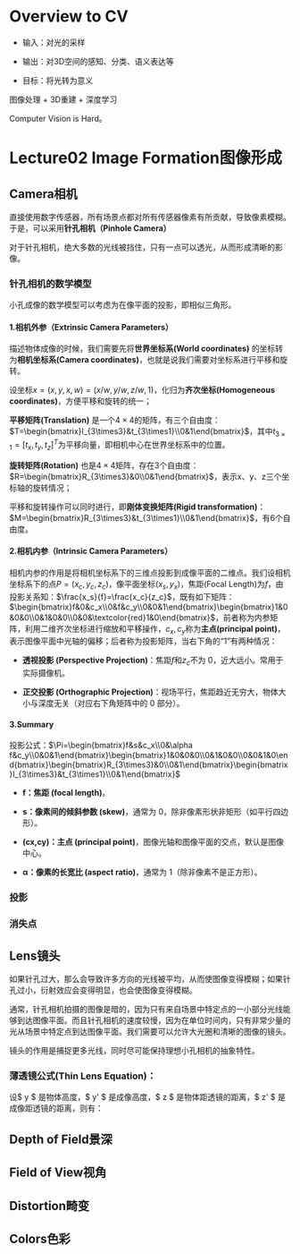 <head>
   <script>
  MathJax = {
    tex: {
      inlineMath: [['$', '$'], ['\\(', '\\)']]
    }
  };
</script>
<script src="https://cdn.jsdelivr.net/npm/mathjax@3/es5/tex-mml-chtml.js" async></script>
</head>

# Overview to CV

- 输入：对光的采样

- 输出：对3D空间的感知、分类、语义表达等

- 目标：将光转为意义

图像处理 + 3D重建 + 深度学习

Computer Vision is Hard。

# Lecture02 Image Formation图像形成

## Camera相机

直接使用数字传感器，所有场景点都对所有传感器像素有所贡献，导致像素模糊。于是，可以采用**针孔相机（Pinhole Camera）**

对于针孔相机，绝大多数的光线被挡住，只有一点可以透光，从而形成清晰的影像。

### 针孔相机的数学模型

小孔成像的数学模型可以考虑为在像平面的投影，即相似三角形。

#### 1.相机外参（Extrinsic Camera Parameters）

描述物体成像的时候，我们需要先将**世界坐标系(World coordinates)** 的坐标转为**相机坐标系(Camera coordinates)**，也就是说我们需要对坐标系进行平移和旋转。

设坐标$x = (x,y,x,w)=(x/w,y/w,z/w,1)$，化归为**齐次坐标(Homogeneous coordinates)**，方便平移和旋转的统一；

**平移矩阵(Translation)** 是一个$4\times4$的矩阵，有三个自由度：$T=\begin{bmatrix}I_{3\times3}&t_{3\times1}\\0&1\end{bmatrix}$，其中$t_{3\times1}=[t_x,t_y,t_z]^T$为平移向量，即相机中心在世界坐标系中的位置。

**旋转矩阵(Rotation)** 也是$4\times4$矩阵，存在3个自由度：$R=\begin{bmatrix}R_{3\times3}&0\\0&1\end{bmatrix}$，表示x、y、z三个坐标轴的旋转情况；

平移和旋转操作可以同时进行，即**刚体变换矩阵(Rigid transformation)**：$M=\begin{bmatrix}R_{3\times3}&t_{3\times1}\\0&1\end{bmatrix}$，有6个自由度。

#### 2.相机内参（Intrinsic Camera Parameters）

相机内参的作用是将相机坐标系下的三维点投影到成像平面的二维点。我们设相机坐标系下的点$P=(x_c,y_c,z_c)$，像平面坐标$(x_s,y_x)$，焦距(Focal Length)为$f$，由投影关系知：$\frac{x_s}{f}=\frac{x_c}{z_c}$，既有如下矩阵：$\begin{bmatrix}f&0&c_x\\0&f&c_y\\0&0&1\end{bmatrix}\begin{bmatrix}1&0&0&0\\0&1&0&0\\0&0&\textcolor{red}1&0\end{bmatrix}$，前者称为内参矩阵，利用二维齐次坐标进行缩放和平移操作，$c_x,c_y$称为**主点(principal point)**，表示图像平面中光轴的偏移；后者称为投影矩阵，当右下角的“1”有两种情况：

- **透视投影 (Perspective Projection)**：焦距$f$和$z_c$不为 0，近大远小。常用于实际摄像机。

- **正交投影 (Orthographic Projection)**：视场平行，焦距趋近无穷大，物体大小与深度无关（对应右下角矩阵中的 0 部分）。

#### 3.Summary

投影公式：$\Pi=\begin{bmatrix}f&s&c_x\\0&\alpha f&c_y\\0&0&1\end{bmatrix}\begin{bmatrix}1&0&0&0\\0&1&0&0\\0&0&1&0\end{bmatrix}\begin{bmatrix}R_{3\times3}&0\\0&1\end{bmatrix}\begin{bmatrix}I_{3\times3}&t_{3\times1}\\0&1\end{bmatrix}$

- **f：焦距 (focal length)**。

- **s：像素间的倾斜参数 (skew)**，通常为 0，除非像素形状非矩形（如平行四边形）。

- **(cx​,cy​)：主点 (principal point)**，图像光轴和图像平面的交点，默认是图像中心。

- **α：像素的长宽比 (aspect ratio)**，通常为 1（除非像素不是正方形）。

### 投影

### 消失点

## Lens镜头

如果针孔过大，那么会导致许多方向的光线被平均，从而使图像变得模糊；如果针孔过小，衍射效应会变得明显，也会使图像变得模糊。

通常，针孔相机拍摄的图像是暗的，因为只有来自场景中特定点的一小部分光线能够到达图像平面。而且针孔相机的速度较慢，因为在单位时间内，只有非常少量的光从场景中特定点到达图像平面。我们需要可以允许大光圈和清晰的图像的镜头。

镜头的作用是捕捉更多光线，同时尽可能保持理想小孔相机的抽象特性。

### 薄透镜公式(Thin Lens Equation)：

设$ y $ 是物体高度，$ y' $ 是成像高度，$ z $ 是物体距透镜的距离，$ z' $ 是成像距透镜的距离，则有：

## Depth of Field景深

## Field of View视角

## Distortion畸变

## Colors色彩
